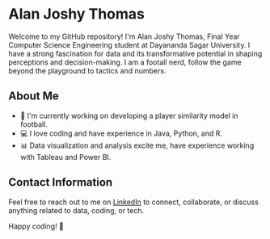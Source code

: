 # Alan Joshy Thomas 

Welcome to my GitHub repository! I'm Alan Joshy Thomas, Final Year Computer Science Engineering student at Dayananda Sagar University. I have a strong fascination for data and its transformative potential in shaping perceptions and decision-making. I am a footall nerd, follow the game beyond the playground to tactics and numbers. 

## About Me

- 🔭 I'm currently working on developing a player similarity model in football.
- 💻 I love coding and have experience in Java, Python, and R.
- 📊 Data visualization and analysis excite me, have experience working with Tableau and Power BI.

## Contact Information

Feel free to reach out to me on [LinkedIn](https://www.linkedin.com/in/alanjoshythomas/) to connect, collaborate, or discuss anything related to data, coding, or tech.

Happy coding! 🚀
